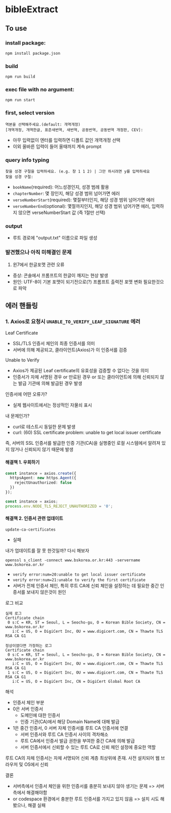 # bibleExtract

## To use

### install package:

`npm install package.json`

### build

`npm run build`

### exec file with no argument:

`npm run start`

### first, select version

```text
역본을 선택해주세요.(default: 개역개정)
[개역개정, 개역한글, 표준새번역, 새번역, 공동번역, 공동번역 개정판, CEV]:
```

- 아무 입력없이 엔터를 입력하면 디폴트 값인 개역개정 선택
- 이외 올바른 입력이 들어 올때까지 계속 prompt

### query info typing

```text
찾을 성경 구절을 입력하세요. (e.g. 창 1 1 2) | 그만 하시려면 y를 입력하세요
찾을 성경 구절:
```

- `bookName`(required): 어느성경인지, 성경 범례 활용
- `chapterNumber`: 몇 장인지, 해당 성경 범위 넘어가면 에러
- `verseNumberStart`(required): 몇절부터인지, 해당 성경 범위 넘어가면 에러
- `verseNumberEnd`(optional): 몇절까지인지, 해당 성경 범위 넘어가면 에러, 입력하지 않으면 verseNumberStart 값 (즉 1절만 선택)

### output

- 루트 경로에 "output.txt" 이름으로 파일 생성

### 발견했으나 아직 미해결인 문제

1. 윈7에서 한글포맷 관련 오류

- 증상: 콘솔에서 프롬프트의 한글이 깨지는 현상 발생
- 원인: UTF-8이 기본 포맷이 되기전으로(?) 프롬프트 출력전 포맷 변화 필요한것으로 파악

## 에러 핸들링

### 1. Axios로 요청시 `UNABLE_TO_VERIFY_LEAF_SIGNATURE` 에러

Leaf Certificate

- SSL/TLS 인증서 체인의 최종 인증서를 의미
- 서버에 의해 제공되고, 클라이언트(Axios)가 이 인증서를 검증

Unable to Verify

- Axios가 제공된 Leaf certificate의 유효성을 검증할 수 없다는 것을 의미
- 인증서가 자체 서명된 경우 or 만료된 경우 or 또는 클라이언트에 의해 신뢰되지 않는 발급 기관에 의해 발급된 경우 발생

인증서에 어떤 오류가?

- 실제 웹사이트에서는 정상적인 자물쇠 표시

내 문제인가?

- curl로 테스트시 동일한 문제 발생
- curl: (60) SSL certificate problem: unable to get local issuer certificate

즉, 서버의 SSL 인증서를 발급한 인증 기관(CA)을 실행중인 로컬 시스템에서  알려져 있지 않거나 신뢰되지 않기 때문에 발생

#### 해결책 1. 우회하기

```typescript
const instance = axios.create({
  httpsAgent: new https.Agent({
    rejectUnauthorized: false
  })
});
```

```typescript
const instance = axios;
process.env.NODE_TLS_REJECT_UNAUTHORIZED = '0';
```

#### 해결책 2. 인증서 관련 업데이트

`update-ca-certificates`

- 실패

내가 업데이트를 잘 못 한것일까? 다시 해보자

`openssl s_client -connect www.bskorea.or.kr:443 -servername www.bskorea.or.kr`

- `verify error:num=20:unable to get local issuer certificate`
- `verify error:num=21:unable to verify the first certificate`
- 서버가 전체 인증서 체인, 특히 루트 CA에 신뢰 체인을 설정하는 데 필요한 중간 인증서를 보내지 않은것이 원인

로그 비교

```text
실제 로그
Certificate chain
 0 s:C = KR, ST = Seoul, L = Seocho-gu, O = Korean Bible Society, CN = www.bskorea.or.kr
   i:C = US, O = DigiCert Inc, OU = www.digicert.com, CN = Thawte TLS RSA CA G1
```

```text
정상이였다면 가정하는 로그
Certificate chain
 0 s:C = KR, ST = Seoul, L = Seocho-gu, O = Korean Bible Society, CN = www.bskorea.or.kr
   i:C = US, O = DigiCert Inc, OU = www.digicert.com, CN = Thawte TLS RSA CA G1
 1 s:C = US, O = DigiCert Inc, OU = www.digicert.com, CN = Thawte TLS RSA CA G1
   i:C = US, O = DigiCert Inc, CN = DigiCert Global Root CA
```

해석

- 인증서 체인 부분
- 0은 서버 인증서
  - 도메인에 대한 인증서
  - 인증 기관(CA)에서 해당 Domain Name에 대해 발급
- 1은 중간 인증서, 0 서버 자체 인증서를 루트 CA 인증서에 연결
  - 서버 인증서와 루트 CA 인증서 사이의 격차해소
  - 루트 CA에서 인증서 발급 권한을 부여한 중간 CA에 의해 발급
  - 서버 인증서에서 신뢰할 수 있는 루트 CA로 신뢰 체인 설정에 중요한 역할

루트 CA의 자체 인증서는 자체 서명되어 신뢰 계층 최상위에 존재. 사전 설치되어 웹 브라우저 및 OS에서 신뢰

결론

- 서버측에서 인증서 체인을 위한 인증서를 충분히 보내지 않아 생기는 문제 => 서버 측에서 해결해야함
- or codespace 환경에서 충분한 루트 인증서를 가지고 있지 않음 => 설치 시도 해봤으나, 해결 실패